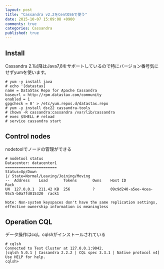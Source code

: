 ```yaml
---
layout: post
title: "Cassandra v2.2をCentOS6で使う"
date: 2015-10-07 15:09:08 +0900
comments: true
categories: Cassandra
published: true
---
```


## Install

Cassandra 2.1以降はJava7,8をサポートしているので特にバージョン番号気にせずyumを使います。

```
# yum -y install java
# echo '[datastax]
name = DataStax Repo for Apache Cassandra
baseurl = http://rpm.datastax.com/community
enabled = 1
gpgcheck = 0' > /etc/yum.repos.d/datastax.repo
# yum -y install dsc22 cassandra-tools
# chown -R cassandra:cassandra /var/lib/cassandra
# exec $SHELL # reload
# service cassandra start
```

## Control nodes

nodetoolでノードの管理ができる

```
# nodetool status
Datacenter: datacenter1
=======================
Status=Up/Down
|/ State=Normal/Leaving/Joining/Moving
--  Address    Load       Tokens       Owns    Host ID                               Rack
UN  127.0.0.1  211.42 KB  256          ?       09c9d240-a5ee-4cea-95c5-b0a7fd015320  rack1

Note: Non-system keyspaces don't have the same replication settings, effective ownership information is meaningless
```

## Operation CQL

データ操作はcql。cqlshがインストールされている

```
# cqlsh
Connected to Test Cluster at 127.0.0.1:9042.
[cqlsh 5.0.1 | Cassandra 2.2.2 | CQL spec 3.3.1 | Native protocol v4]
Use HELP for help.
cqlsh>

```
